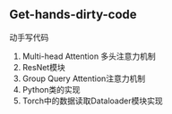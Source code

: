 ## Get-hands-dirty-code

动手写代码

1. Multi-head Attention 多头注意力机制
2. ResNet模块
3. Group Query Attention注意力机制
5. Python类的实现
6. Torch中的数据读取Dataloader模块实现
